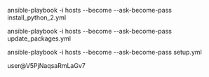 ansible-playbook -i hosts --become --ask-become-pass install_python_2.yml

ansible-playbook -i hosts --become --ask-become-pass update_packages.yml

ansible-playbook -i hosts --become --ask-become-pass setup.yml

user@V5PjNaqsaRmLaGv7
